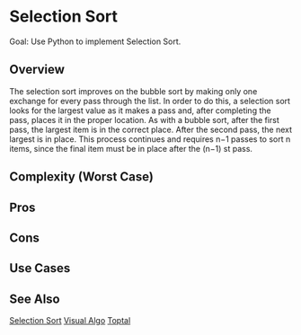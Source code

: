 # Selection Sort

Goal: Use Python to implement Selection Sort.

## Overview

The selection sort improves on the bubble sort by making only one exchange for every pass through the list. In order to do this, a selection sort looks for the largest value as it makes a pass and, after completing the pass, places it in the proper location. As with a bubble sort, after the first pass, the largest item is in the correct place. After the second pass, the next largest is in place. This process continues and requires n−1 passes to sort n items, since the final item must be in place after the (n−1) st pass.

## Complexity (Worst Case)

## Pros 

## Cons

## Use Cases

## See Also

[Selection Sort](https://en.wikipedia.org/wiki/Selection_sort)
[Visual Algo](https://visualgo.net/en/sorting)
[Toptal](https://www.toptal.com/developers/sorting-algorithms/selection-sort)